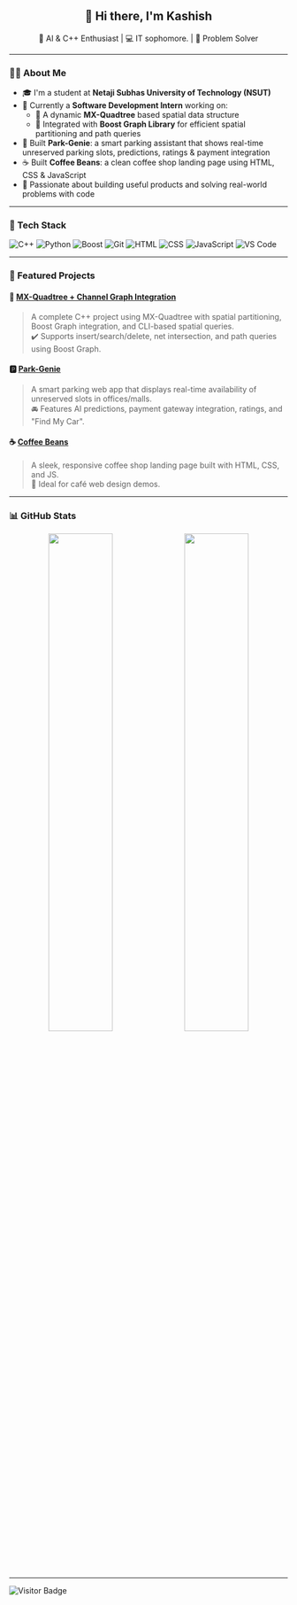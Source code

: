 <h2 align="center">👋 Hi there, I'm Kashish</h2>

<p align="center">
  🌱 AI & C++ Enthusiast | 💻 IT sophomore. | 🚀 Problem Solver  
</p>

---

### 👩‍💻 About Me

- 🎓 I'm a student at **Netaji Subhas University of Technology (NSUT)**
- 💼 Currently a **Software Development Intern** working on:
  - 🧠 A dynamic **MX-Quadtree** based spatial data structure
  - 🔗 Integrated with **Boost Graph Library** for efficient spatial partitioning and path queries
- 📱 Built **Park-Genie**: a smart parking assistant that shows real-time unreserved parking slots, predictions, ratings & payment integration
- ☕ Built **Coffee Beans**: a clean coffee shop landing page using HTML, CSS & JavaScript
- 🤝 Passionate about building useful products and solving real-world problems with code

---

### 🧰 Tech Stack

![C++](https://img.shields.io/badge/C++-00599C?style=for-the-badge&logo=c%2B%2B&logoColor=white)
![Python](https://img.shields.io/badge/Python-3670A0?style=for-the-badge&logo=python&logoColor=white)
![Boost](https://img.shields.io/badge/Boost-1389fd?style=for-the-badge)
![Git](https://img.shields.io/badge/Git-F05032?style=for-the-badge&logo=git&logoColor=white)
![HTML](https://img.shields.io/badge/HTML5-e34c26?style=for-the-badge&logo=html5&logoColor=white)
![CSS](https://img.shields.io/badge/CSS3-264de4?style=for-the-badge&logo=css3&logoColor=white)
![JavaScript](https://img.shields.io/badge/JavaScript-f7df1e?style=for-the-badge&logo=javascript&logoColor=black)
![VS Code](https://img.shields.io/badge/VS%20Code-0078d7?style=for-the-badge&logo=visual-studio-code&logoColor=white)

---

### 📂 Featured Projects

#### 🔷 [MX-Quadtree + Channel Graph Integration](https://github.com/kashish2710/Quadtree-ChannelGraph)
> A complete C++ project using MX-Quadtree with spatial partitioning, Boost Graph integration, and CLI-based spatial queries.  
✔️ Supports insert/search/delete, net intersection, and path queries using Boost Graph.

#### 🅿️ [Park-Genie](https://github.com/kashish2710/park-genie)
> A smart parking web app that displays real-time availability of unreserved slots in offices/malls.  
🚘 Features AI predictions, payment gateway integration, ratings, and "Find My Car".

#### ☕ [Coffee Beans](https://github.com/kashish2710/Coffee_Beans-)
> A sleek, responsive coffee shop landing page built with HTML, CSS, and JS.  
📱 Ideal for café web design demos.

---

### 📊 GitHub Stats

<p align="center">
  <img src="https://github-readme-stats.vercel.app/api?username=kashish2710&show_icons=true&theme=tokyonight" width="48%">
  <img src="https://github-readme-stats.vercel.app/api/top-langs/?username=kashish2710&layout=compact&theme=tokyonight" width="48%">
</p>

---

![Visitor Badge](https://visitor-badge.laobi.icu/badge?page_id=kashish2710.visitor-badge)

